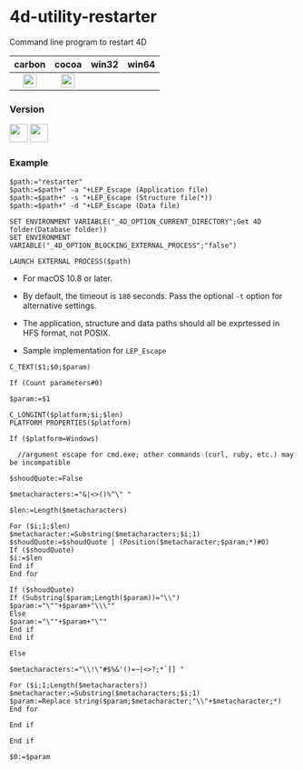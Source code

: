# 4d-utility-restarter
Command line program to restart 4D

| carbon | cocoa | win32 | win64 |
|:------:|:-----:|:---------:|:---------:|
|<img src="https://cloud.githubusercontent.com/assets/1725068/22371562/1b091f0a-e4db-11e6-8458-8653954a7cce.png" width="24" height="24" />|<img src="https://cloud.githubusercontent.com/assets/1725068/22371562/1b091f0a-e4db-11e6-8458-8653954a7cce.png" width="24" height="24" />|||

### Version

<img src="https://cloud.githubusercontent.com/assets/1725068/18940649/21945000-8645-11e6-86ed-4a0f800e5a73.png" width="32" height="32" /> <img src="https://cloud.githubusercontent.com/assets/1725068/18940648/2192ddba-8645-11e6-864d-6d5692d55717.png" width="32" height="32" />


### Example

```
$path:="restarter"
$path:=$path+" -a "+LEP_Escape (Application file)
$path:=$path+" -s "+LEP_Escape (Structure file(*))
$path:=$path+" -d "+LEP_Escape (Data file)

SET ENVIRONMENT VARIABLE("_4D_OPTION_CURRENT_DIRECTORY";Get 4D folder(Database folder))
SET ENVIRONMENT VARIABLE("_4D_OPTION_BLOCKING_EXTERNAL_PROCESS";"false")

LAUNCH EXTERNAL PROCESS($path)
```

* For macOS 10.8 or later.

* By default, the timeout is ``180`` seconds. Pass the optional ``-t`` option for alternative settings.

* The application, structure and data paths should all be exprtessed in HFS format, not POSIX.

* Sample implementation for ``LEP_Escape`` 

```
C_TEXT($1;$0;$param)

If (Count parameters#0)

$param:=$1

C_LONGINT($platform;$i;$len)
PLATFORM PROPERTIES($platform)

If ($platform=Windows)

  //argument escape for cmd.exe; other commands (curl, ruby, etc.) may be incompatible

$shoudQuote:=False

$metacharacters:="&|<>()%^\" "

$len:=Length($metacharacters)

For ($i;1;$len)
$metacharacter:=Substring($metacharacters;$i;1)
$shoudQuote:=$shoudQuote | (Position($metacharacter;$param;*)#0)
If ($shoudQuote)
$i:=$len
End if 
End for 

If ($shoudQuote)
If (Substring($param;Length($param))="\\")
$param:="\""+$param+"\\\""
Else 
$param:="\""+$param+"\""
End if 
End if 

Else 

$metacharacters:="\\!\"#$%&'()=~|<>?;*`[] "

For ($i;1;Length($metacharacters))
$metacharacter:=Substring($metacharacters;$i;1)
$param:=Replace string($param;$metacharacter;"\\"+$metacharacter;*)
End for 

End if 

End if 

$0:=$param
```

